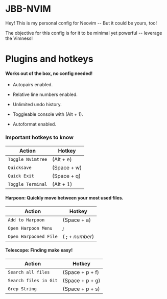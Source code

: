 # JBB-NVIM

Hey! This is my personal config for Neovim -- But it could be yours, too!

The objective for this config is for it to be minimal yet powerful -- leverage the Vimness!
# Plugins and hotkeys
#### Works out of the box, no config needed!
* Autopairs enabled.

* Relative line numbers enabled.

* Unlimited undo history.

* Toggleable console with (Alt + 1).

* Autoformat enabled.

### Important hotkeys to know


| Action                          | Hotkey                         |
|-------------------------------|-----------------------------|
|`Toggle Nvimtree`            |(Alt  + e)          |
|`Quicksave`            |(Space + w)           |
|`Quick Exit`|(Space + q)
|`Toggle Terminal`|(Alt + 1)


#### Harpoon: Quickly move between your most used files.
| Action                          | Hotkey                         |
|-------------------------------|-----------------------------|
|`Add to Harpoon`            |(Space + a)          |
|`Open Harpoon Menu`            |***;***          |
|`Open Harpooned File`|( **;** + _number_)

#### Telescope: Finding make easy!
| Action                          | Hotkey                         |
|-------------------------------|-----------------------------|
|`Search all files`            |(Space + p + f)          |
|`Search files in Git`            |(Space + p + g)          |
|`Grep String `|(Space + p + s)

